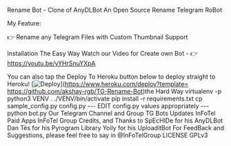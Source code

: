  Rename Bot - Clone of AnyDLBot
An Open Source Rename Telegram RoBot

My Feature:

👉 Rename any Telegram Files with Custom Thumbnail Support

Installation
The Easy Way
Watch our Video for Create own Bot - 👉 https://youtu.be/yYHrSnuYXpA

You can also tap the Deploy To Heroku button below to deploy straight to Heroku!
[![Deploy](https://www.herokucdn.com/deploy/button.svg)](https://www.heroku.com/deploy?template= 
 https://github.com/akshay-rgb/TG-Rename-Bot)the Hard Way
virtualenv -p python3 VENV
. ./VENV/bin/activate
pip install -r requirements.txt
cp sample_config.py config.py
--- EDIT config.py values appropriately ---
python bot.py
Our Telegram Channel and Group
TG Bots Updates
InFoTel Paid Apps
InFoTel Group
Credits, and Thanks to
SpEcHlDe for his AnyDLBot
Dan Tès for his Pyrogram Library
Yoily for his UploaditBot
For FeedBack and Suggestions, please feel free to say in @InFoTelGroup
LICENSE
GPLv3
